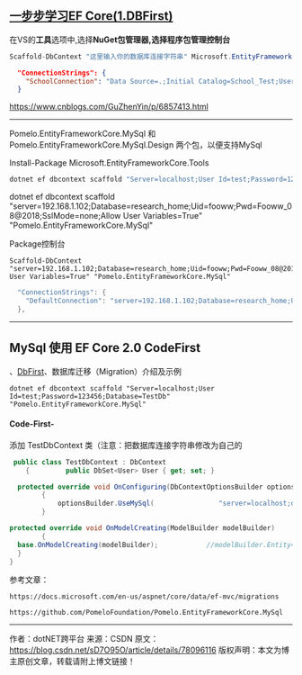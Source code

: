 

##	 [一步步学习EF Core(1.DBFirst)](https://www.cnblogs.com/GuZhenYin/p/6857413.html)

在VS的**工具**选项中,选择**NuGet包管理器,**选择**程序包管理控制台**

```csharp
Scaffold-DbContext "这里输入你的数据库连接字符串" Microsoft.EntityFrameworkCore.SqlServer
```

```json
  "ConnectionStrings": {
    "SchoolConnection": "Data Source=.;Initial Catalog=School_Test;User ID=**;Password=***;MultipleActiveResultSets=true"
  }
```



https://www.cnblogs.com/GuZhenYin/p/6857413.html

---



Pomelo.EntityFrameworkCore.MySql	和 
Pomelo.EntityFrameworkCore.MySql.Design		两个包，以便支持MySql

Install-Package Microsoft.EntityFrameworkCore.Tools



```csharp
dotnet ef dbcontext scaffold "Server=localhost;User Id=test;Password=123456;Database=TestDb" "Pomelo.EntityFrameworkCore.MySql"
```

dotnet ef dbcontext scaffold "server=192.168.1.102;Database=research_home;Uid=fooww;Pwd=Fooww_08@2018;SslMode=none;Allow User Variables=True" "Pomelo.EntityFrameworkCore.MySql"



Package控制台

```
Scaffold-DbContext "server=192.168.1.102;Database=research_home;Uid=fooww;Pwd=Fooww_08@2018;SslMode=none;Allow User Variables=True" "Pomelo.EntityFrameworkCore.MySql"
```



```csharp
  "ConnectionStrings": {
    "DefaultConnection": "server=192.168.1.102;Database=research_home;Uid=fooww;Pwd=Fooww_08@2018;SslMode=none;Allow User Variables=True"
  },
```



----



## MySql 使用 EF Core 2.0 CodeFirst

、[DbFirst](https://blog.csdn.net/sD7O95O/article/details/78096116)、数据库迁移（Migration）介绍及示例

```
dotnet ef dbcontext scaffold "Server=localhost;User Id=test;Password=123456;Database=TestDb" "Pomelo.EntityFrameworkCore.MySql"
```





#### Code-First- 

添加 TestDbContext 类（注意：把数据库连接字符串修改为自己的



```csharp
 public class TestDbContext : DbContext
    {         public DbSet<User> User { get; set; }      

  protected override void OnConfiguring(DbContextOptionsBuilder optionsBuilder)
        {
            optionsBuilder.UseMySql(                "server=localhost;database=TestDb;user=test;password=123456;");
        }        

protected override void OnModelCreating(ModelBuilder modelBuilder)
        {           
  base.OnModelCreating(modelBuilder);            //modelBuilder.Entity<User>().HasIndex(u => u.Aaccount).IsUnique();        
  } 
}
```











参考文章：

    https://docs.microsoft.com/en-us/aspnet/core/data/ef-mvc/migrations
    
    https://github.com/PomeloFoundation/Pomelo.EntityFrameworkCore.MySql
---------------------
作者：dotNET跨平台 
来源：CSDN 
原文：https://blog.csdn.net/sD7O95O/article/details/78096116 
版权声明：本文为博主原创文章，转载请附上博文链接！